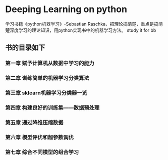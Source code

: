 # Deeping Learning on python
学习书籍《python机器学习》-Sebastian Raschka，把理论搞清楚，重点是搞清楚深度学习的理论知识，用python实现书中的机器学习方法。
study it for bb 
## 书的目录如下
### 第一章 赋予计算机从数据中学习的能力
### 第二章 训练简单的机器学习分类算法
### 第三章 sklearn机器学习分类器一览
### 第四章 构建良好的训练集——数据预处理
### 第五章 通过降维压缩数据
### 第六章 模型评优和超参数调优
### 第七章 综合不同模型的组合学习
